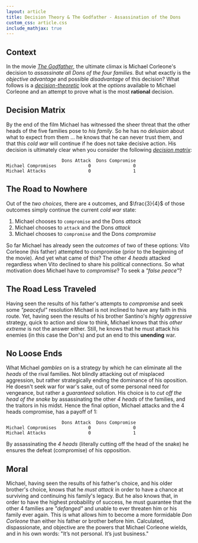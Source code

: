 ```yaml
---
layout: article
title: Decision Theory & The Godfather - Assassination of the Dons
custom_css: article.css
include_mathjax: true
---
```

## Context
In the movie [*The Godfather*](https://en.wikipedia.org/wiki/The_Godfather), the ultimate climax is Michael Corleone's decision to *assassinate all Dons of the four families*. But what exactly is the *objective advantage* and possible *disadvantage* of this decision? What follows is a [*decision-theoretic*](https://en.wikipedia.org/wiki/Decision_theory) look at the *options* available to Michael Corleone and an attempt to prove what is the most **rational** decision.

## Decision Matrix
By the end of the film Michael has witnessed the sheer threat that the other heads of the five families pose to *his family*. So he has no *delusion* about what to expect from them ... he knows that he can never trust them, and that this *cold war* will continue if he does not take decisive action. His decision is ultimately clear when you consider the following [*decision matrix*](https://en.wikipedia.org/wiki/Decision_matrix):

                         Dons Attack  Dons Compromise
    Michael Compromises            0                0
    Michael Attacks                0                1


## The Road to Nowhere
Out of the *two choices*, there are `4` outcomes, and $\frac{3}{4}$ of those outcomes simply continue the current *cold war* state:
1. Michael chooses to `compromise` and the Dons *attack*
2. Michael chooses to `attack` and the Dons *attack*
3. Michael chooses to `compromise` and the Dons *compromise*

So far Michael has already seen the *outcomes* of two of these options: Vito Corleone (his father) attempted to compromise (prior to the beginning of the movie). And yet what came of this? The other *4 heads* attacked regardless when Vito declined to share his political connections. So what motivation does Michael have to *compromise*? To seek a *"false peace"*?

## The Road Less Traveled
Having seen the results of his father's attempts to *compromise* and seek some *"peaceful"* resolution Michael is not inclined to have any faith in this route. Yet, having seen the results of his brother Santino's *highly aggressive* strategy, quick to action and slow to think, Michael knows that this *other extreme* is not the answer either. Still, he knows that he must attack his enemies (in this case the Don's) and put an end to this **unending** war.

## No Loose Ends
What Michael *gambles* on is a strategy by which he can eliminate all the *heads* of the rival families. Not blindly attacking out of misplaced aggression, but rather strategically ending the dominance of his oposition. He doesn't seek war for war's sake, out of some personal need for vengeance, but rather a *guaranteed* solution. His choice is to *cut off the head of the snake* by assassinating the other *4 heads* of the families, and the traitors in his midst. Hence the final option, Michael attacks and the 4 heads compromise, has a payoff of $1$:

                         Dons Attack  Dons Compromise
    Michael Compromises            0                0
    Michael Attacks                0                1


By assassinating the *4 heads* (literally cutting off the head of the snake) he ensures the defeat (compromise) of his opposition.

## Moral
Michael, having seen the results of his father's choice, and his older brother's choice, knows that he *must attack* in order to have a chance at surviving and continuing his family's legacy. But he also knows that, in order to have the highest probability of success, he must guarantee that the other 4 families are *"defanged"* and unable to ever threaten him or his family ever again. This is what allows him to become a more formidable *Don Corleone* than either his father or brother before him. Calculated, dispassionate, and objective are the powers that Michael Corleone wields, and in his own words: "It’s not personal. It’s just business."
